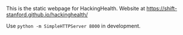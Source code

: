 This is the static webpage for HackingHealth. Website at https://shift-stanford.github.io/hackinghealth/

Use `python -m SimpleHTTPServer 8000` in development.